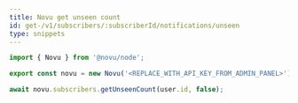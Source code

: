 ```yaml
---
title: Novu get unseen count
id: get-/v1/subscribers/:subscriberId/notifications/unseen
type: snippets
---
```


```javascript label=Node.js
import { Novu } from '@novu/node';

export const novu = new Novu('<REPLACE_WITH_API_KEY_FROM_ADMIN_PANEL>');

await novu.subscribers.getUnseenCount(user.id, false);
```
